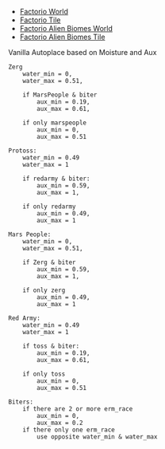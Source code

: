 - [Factorio World](erm-base-world-data.lua)
- [Factorio Tile](erm-base-tiles-data.lua)
- [Factorio Alien Biomes World](erm-alien-biomes-world-data.lua)
- [Factorio Alien Biomes Tile](erm-alien-biomes-tiles-data.lua)

Vanilla Autoplace based on Moisture and Aux
```
Zerg 
    water_min = 0,
    water_max = 0.51,
    
    if MarsPeople & biter
        aux_min = 0.19,
        aux_max = 0.61,
    
    if only marspeople
        aux_min = 0,
        aux_max = 0.51

```    
```
Protoss:
    water_min = 0.49
    water_max = 1     
    
    if redarmy & biter:
        aux_min = 0.59,
        aux_max = 1,
        
    if only redarmy
        aux_min = 0.49,
        aux_max = 1        
```
```
Mars People: 
    water_min = 0,
    water_max = 0.51,
    
    if Zerg & biter
        aux_min = 0.59,
        aux_max = 1,
        
    if only zerg
        aux_min = 0.49,
        aux_max = 1           
```
```
Red Army:
    water_min = 0.49
    water_max = 1     
    
    if toss & biter:
        aux_min = 0.19,
        aux_max = 0.61,
        
    if only toss
        aux_min = 0,
        aux_max = 0.51   
```
```
Biters:
    if there are 2 or more erm_race
        aux_min = 0,
        aux_max = 0.2
    if there only one erm_race
        use opposite water_min & water_max
              
```

